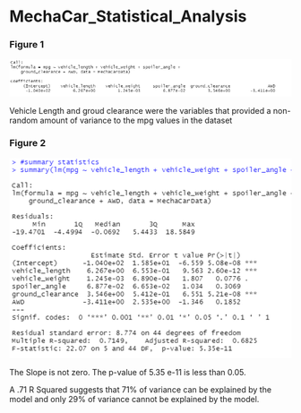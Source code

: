 # MechaCar_Statistical_Analysis



### Figure 1
![lm](lm.png)

Vehicle Length and groud clearance were the variables that provided a non-random amount of variance to the mpg values in the dataset


### Figure 2
![summarystats](summarystats.png)

The Slope is not zero. The p-value of 5.35 e-11 is less than 0.05.

A .71 R Squared suggests that 71% of variance can be explained by the model and only 29% of variance cannot be explained by the model.
